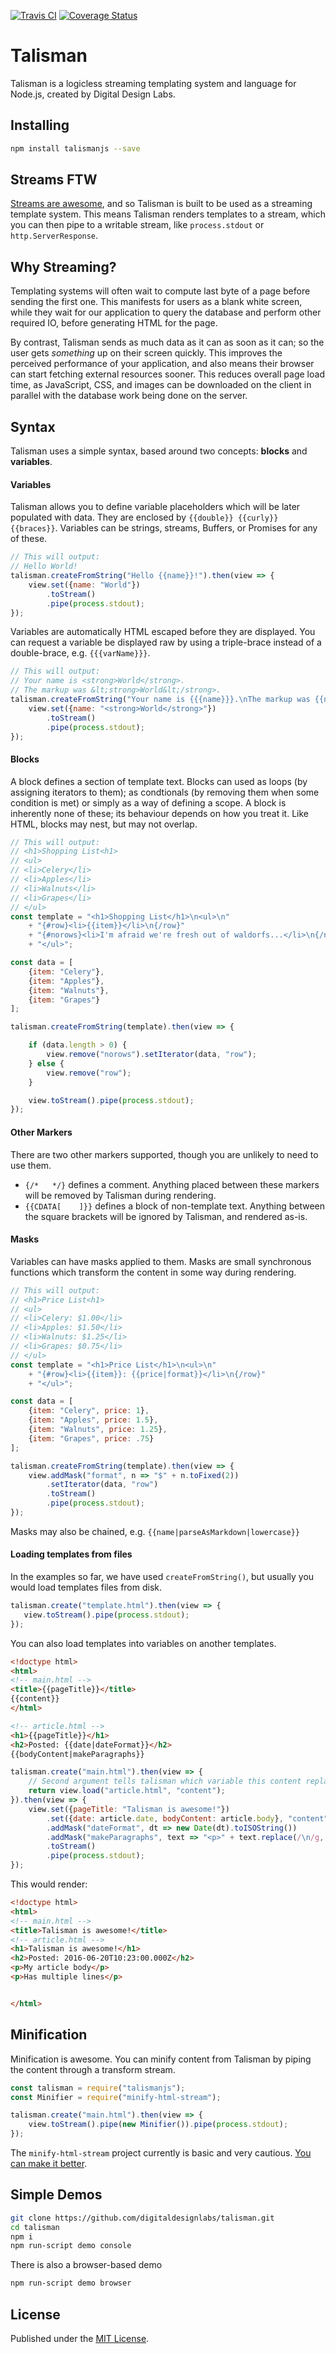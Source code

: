 [![Travis CI](https://travis-ci.org/digitaldesignlabs/talisman.svg)](https://travis-ci.org/digitaldesignlabs/talisman)
[![Coverage Status](https://coveralls.io/repos/github/digitaldesignlabs/talisman/badge.svg)](https://coveralls.io/github/digitaldesignlabs/talisman)

# Talisman #
Talisman is a logicless streaming templating system and language for Node.js, created by Digital Design Labs.

## Installing ##
```bash
npm install talismanjs --save
```

## Streams FTW ##
[Streams are awesome](https://jakearchibald.com/2016/streams-ftw/), and so Talisman is built to be used as a streaming template system. This means Talisman renders templates to a stream, which you can then pipe to a writable stream, like `process.stdout` or `http.ServerResponse`.

## Why Streaming? ##
Templating systems will often wait to compute last byte of a page before sending the first one. This manifests for users as a blank white screen, while they wait for our application to query the database and perform other required IO, before generating HTML for the page.

By contrast, Talisman sends as much data as it can as soon as it can; so the user gets *something* up on their screen quickly. This improves the perceived performance of your application, and also means their browser can start fetching external resources sooner. This reduces overall page load time, as JavaScript, CSS, and images can be downloaded on the client in parallel with the database work being done on the server.

## Syntax ##
Talisman uses a simple syntax, based around two concepts: **blocks** and **variables**.

#### Variables ####
Talisman allows you to define variable placeholders which will be later populated with data. They are enclosed by `{{double}} {{curly}} {{braces}}`. Variables can be strings, streams, Buffers, or Promises for any of these.

```js
// This will output:
// Hello World!
talisman.createFromString("Hello {{name}}!").then(view => {
    view.set({name: "World"})
        .toStream()
        .pipe(process.stdout);
});
```

Variables are automatically HTML escaped before they are displayed. You can request a variable be displayed raw by using a triple-brace instead of a double-brace, e.g. ```{{{varName}}}```.

```js
// This will output:
// Your name is <strong>World</strong>.
// The markup was &lt;strong>World&lt;/strong>.
talisman.createFromString("Your name is {{{name}}}.\nThe markup was {{name}}.").then(view => {
    view.set({name: "<strong>World</strong>"})
        .toStream()
        .pipe(process.stdout);
});
````

#### Blocks ####
A block defines a section of template text. Blocks can used as loops (by assigning iterators to them); as condtionals (by removing them when some condition is met) or simply as a way of defining a scope.  A block is inherently none of these; its behaviour depends on how you treat it. Like HTML, blocks may nest, but may not overlap.

```js
// This will output:
// <h1>Shopping List<h1>
// <ul>
// <li>Celery</li>
// <li>Apples</li>
// <li>Walnuts</li>
// <li>Grapes</li>
// </ul>
const template = "<h1>Shopping List</h1>\n<ul>\n"
    + "{#row}<li>{{item}}</li>\n{/row}"
    + "{#norows}<li>I'm afraid we're fresh out of waldorfs...</li>\n{/norows}"
    + "</ul>";

const data = [
    {item: "Celery"},
    {item: "Apples"},
    {item: "Walnuts"},
    {item: "Grapes"}
];

talisman.createFromString(template).then(view => {

    if (data.length > 0) {
        view.remove("norows").setIterator(data, "row");
    } else {
        view.remove("row");
    }

    view.toStream().pipe(process.stdout);
});
```

#### Other Markers ####
There are two other markers supported, though you are unlikely to need to use them.
- ```{/*   */}``` defines a comment. Anything placed between these markers will be removed by Talisman during rendering.
- ```{{CDATA[    ]}}``` defines a block of non-template text. Anything between the square brackets will be ignored by Talisman, and rendered as-is.

#### Masks ####
Variables can have masks applied to them. Masks are small synchronous functions which transform the content in some way during rendering.

```js
// This will output:
// <h1>Price List<h1>
// <ul>
// <li>Celery: $1.00</li>
// <li>Apples: $1.50</li>
// <li>Walnuts: $1.25</li>
// <li>Grapes: $0.75</li>
// </ul>
const template = "<h1>Price List</h1>\n<ul>\n"
    + "{#row}<li>{{item}}: {{price|format}}</li>\n{/row}"
    + "</ul>";

const data = [
    {item: "Celery", price: 1},
    {item: "Apples", price: 1.5},
    {item: "Walnuts", price: 1.25},
    {item: "Grapes", price: .75}
];

talisman.createFromString(template).then(view => {
    view.addMask("format", n => "$" + n.toFixed(2))
        .setIterator(data, "row")
        .toStream()
        .pipe(process.stdout);
});
```

Masks may also be chained, e.g. ```{{name|parseAsMarkdown|lowercase}}```

#### Loading templates from files ####
In the examples so far, we have used `createFromString()`, but usually you would load templates files from disk.

```js
talisman.create("template.html").then(view => {
   view.toStream().pipe(process.stdout);
});
```

You can also load templates into variables on another templates.

```html
<!doctype html>
<html>
<!-- main.html -->
<title>{{pageTitle}}</title>
{{content}}
</html>
```
```html
<!-- article.html -->
<h1>{{pageTitle}}</h1>
<h2>Posted: {{date|dateFormat}}</h2>
{{bodyContent|makeParagraphs}}
```
```js
talisman.create("main.html").then(view => {
    // Second argument tells talisman which variable this content replaces
    return view.load("article.html", "content");
}).then(view => {
    view.set({pageTitle: "Talisman is awesome!"})
        .set({date: article.date, bodyContent: article.body}, "content")
        .addMask("dateFormat", dt => new Date(dt).toISOString())
        .addMask("makeParagraphs", text => "<p>" + text.replace(/\n/g, "</p>\n<p>") + "</p>\n")
        .toStream()
        .pipe(process.stdout);
});
```
This would render:
```html
<!doctype html>
<html>
<!-- main.html -->
<title>Talisman is awesome!</title>
<!-- article.html -->
<h1>Talisman is awesome!</h1>
<h2>Posted: 2016-06-20T10:23:00.000Z</h2>
<p>My article body</p>
<p>Has multiple lines</p>


</html>
```

## Minification ##
Minification is awesome. You can minify content from Talisman by piping the content through a transform stream.

```js
const talisman = require("talismanjs");
const Minifier = require("minify-html-stream");

talisman.create("main.html").then(view => {
    view.toStream().pipe(new Minifier()).pipe(process.stdout);
});
```

The `minify-html-stream` project currently is basic and very cautious. [You can make it better](https://github.com/digitaldesignlabs/minify-html-stream).

## Simple Demos ##
```bash
git clone https://github.com/digitaldesignlabs/talisman.git
cd talisman
npm i
npm run-script demo console
```

There is also a browser-based demo

```bash
npm run-script demo browser
```

## License ##
Published under the [MIT License](http://opensource.org/licenses/MIT).
